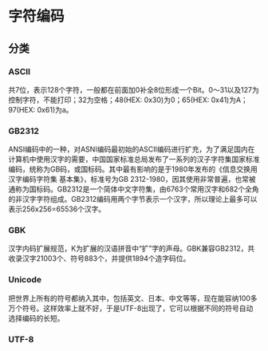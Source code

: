 # 字符编码

## 分类

### ASCII

共7位，表示128个字符，一般都在前面加0补全8位形成一个Bit。0～31以及127为控制字符，不能打印；32为空格；48(HEX: 0x30)为0；65(HEX: 0x41)为A；97(HEX: 0x61)为a。

### GB2312

ANSI编码中的一种，对ASNI编码最初始的ASCII编码进行扩充，为了满足国内在计算机中使用汉字的需要，中国国家标准总局发布了一系列的汉子字符集国家标准编码，统称为GB码，或国标码。其中最有影响的是于1980年发布的《信息交换用汉字编码字符集 基本集》，标准号为GB 2312-1980，因其使用非常普遍，也常被通称为国标码。GB2312是一个简体中文字符集，由6763个常用汉字和682个全角的非汉字字符组成。GB2312编码用两个字节表示一个汉字，所以理论上最多可以表示256x256=65536个汉字。

### GBK

汉字内码扩展规范，K为扩展的汉语拼音中“扩”字的声母。GBK兼容GB2312，共收录汉字21003个、符号883个，并提供1894个造字码位。

### Unicode

把世界上所有的符号都纳入其中，包括英文、日本、中文等等，现在能容纳100多万个符号。这样效率上就不好，于是UTF-8出现了，它可以根据不同的符号自动选择编码的长短。

### UTF-8
